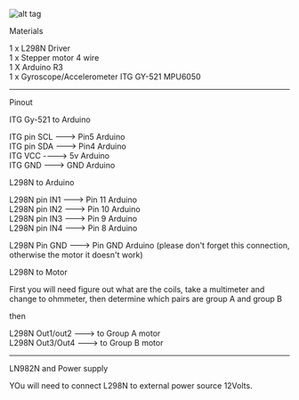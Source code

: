 ![alt tag](https://raw.githubusercontent.com/pumanzor/arduino-stuff/master/imu/ITGMPU/GY521/R3_L298N_stepper_v3.png)

Materials

1 x L298N Driver  
1 x Stepper motor 4 wire  
1 X Arduino R3  
1 x Gyroscope/Accelerometer ITG GY-521 MPU6050

-------------------------

Pinout

ITG Gy-521 to Arduino 

ITG pin SCL ---> Pin5 Arduino  
ITG pin SDA ---> Pin4 Arduino      
ITG VCC ----> 5v Arduino    
ITG GND ---> GND Arduino 


L298N to Arduino

L298N pin IN1 ---> Pin 11 Arduino  
L298N pin IN2 ---> Pin 10 Arduino  
L298N pin IN3 ---> Pin  9 Arduino  
L298N pin IN4 ---> Pin  8 Arduino   

L298N Pin GND ---> Pin GND Arduino (please don't forget this connection, otherwise the motor it doesn't work)


L298N to Motor

First you will need figure out what are the coils, take a multimeter and change to ohmmeter, 
then determine which pairs are group A and group B 

then

 L298N Out1/out2 ---> to Group A motor  
 L298N Out3/Out4 ---> to Group B motor  

-------------------------------------------
 
 LN982N and Power supply

YOu will need to connect L298N to external power source 12Volts.
